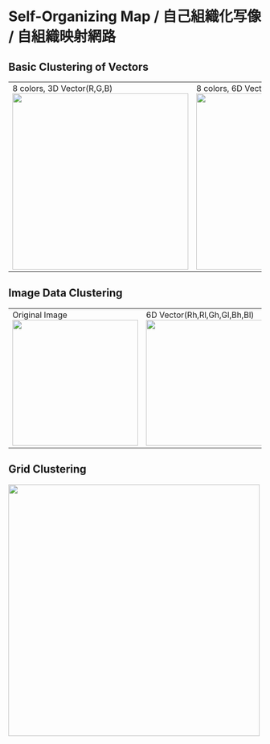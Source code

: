 Self-Organizing Map / 自己組織化写像 / 自組織映射網路
===

## Basic Clustering of Vectors
<table>
<tr>
<td>
8 colors, 3D Vector(R,G,B)
<img src="https://raw.github.com/kennycason/selforganizingmap/master/save/images/som_rgb_3d_colors_8.png" width="350px"/>
</td>
<td>
8 colors, 6D Vector(Rh,Rl,Gh,Gl,Bh,Bl)
<img src="https://raw.github.com/kennycason/selforganizingmap/master/save/images/som_rgb_6d_colors_8.png" width="350px"/>
</td>
</tr>
</table>

## Image Data Clustering
<table>
<tr>
<td>
Original Image
<img src="https://raw.github.com/kennycason/selforganizingmap/master/src/main/resources/me.jpg" width="250px"/>
</td>
<td>
6D Vector(Rh,Rl,Gh,Gl,Bh,Bl)
<img src="https://raw.github.com/kennycason/selforganizingmap/master/save/images/som_image_rgb_6d_colors.png" width="250px"/>
</td>
<td>
3D Vector(R,G,B)
<img src="https://raw.github.com/kennycason/selforganizingmap/master/save/images/som_image_rgb_3d_colors.png" width="250px"/>
</td>
</tr>
</table>

## Grid Clustering
<img src="https://raw.github.com/kennycason/selforganizingmap/master/save/images/som_4d_grid.png" width="500px"/>



